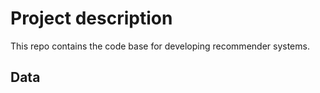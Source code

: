 # Project description
This repo contains the code base for developing recommender systems.

## Data


